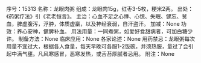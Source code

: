 序号：15313
名称：龙眼肉粥
组成：龙眼肉15g，红枣3-5枚，粳米2两。
出处：《药粥疗法》引《老老恒言》。
主治：心血不足之心悸、心慌、失眠、健忘、贫血，脾虚腹泻，浮肿，体质虚羸，以及神经衰弱，自汗盗汗。
加减：None
功效：养心安神，健脾补血。
用法用量：一同煮粥，如爱好食甜病者，可加白糖少许。
制备方法：None
临床应用：None
各家论述：None
用药禁忌：龙眼粥每次用量不宜过大，根据各人食量，每天早晚可各服1-2饭碗，并须热服，量过了会引起中满气壅。凡风寒感冒，恶寒发热，或舌苔厚腻者忌用。
附注：None
